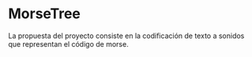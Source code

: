 # MorseTree
La propuesta del proyecto consiste en la codificación de texto a sonidos que representan el código de morse.
